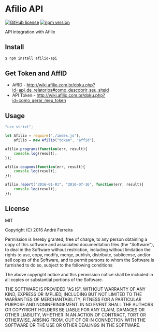 # Afilio API

[![GitHub license](https://img.shields.io/badge/license-MIT-blue.svg)](https://raw.githubusercontent.com/andrehrf/afilio-api-nodejs/master/LICENSE)
[![npm version](https://badge.fury.io/js/afilio-api.svg)](https://badge.fury.io/js/afilio-api)

API integration with Afilio

## Install

```bash
$ npm install afilio-api
```

## Get Token and AffID

* AffID - http://wiki.afilio.com.br/doku.php?id=api_de_relatorios#como_descobrir_seu_siteid
* API Token - http://wiki.afilio.com.br/doku.php?id=como_gerar_meu_token

## Usage

```js
"use strict";

let Afilio = require("./index.js"),
    afilio = new Afilio("token", "affid");

afilio.programs(function(err, result){
    console.log(result);
});

afilio.coupons(function(err, result){
    console.log(result);
});

afilio.report("2016-01-01", "2016-07-16", function(err, result){
    console.log(result);
});
```

## License

  MIT
  
  Copyright (C) 2016 André Ferreira

  Permission is hereby granted, free of charge, to any person obtaining a copy of this software and associated documentation files (the "Software"), to deal in the Software without restriction, including without limitation the rights to use, copy, modify, merge, publish, distribute, sublicense, and/or sell copies of the Software, and to permit persons to whom the Software is furnished to do so, subject to the following conditions:

  The above copyright notice and this permission notice shall be included in all copies or substantial portions of the Software.

  THE SOFTWARE IS PROVIDED "AS IS", WITHOUT WARRANTY OF ANY KIND, EXPRESS OR IMPLIED, INCLUDING BUT NOT LIMITED TO THE WARRANTIES OF MERCHANTABILITY, FITNESS FOR A PARTICULAR PURPOSE AND NONINFRINGEMENT. IN NO EVENT SHALL THE AUTHORS OR COPYRIGHT HOLDERS BE LIABLE FOR ANY CLAIM, DAMAGES OR OTHER LIABILITY, WHETHER IN AN ACTION OF CONTRACT, TORT OR OTHERWISE, ARISING FROM, OUT OF OR IN CONNECTION WITH THE SOFTWARE OR THE USE OR OTHER DEALINGS IN THE SOFTWARE.